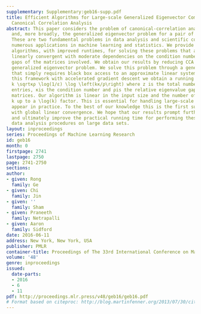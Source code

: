 ```yaml
---
supplementary: Supplementary:geb16-supp.pdf
title: Efficient Algorithms for Large-scale Generalized Eigenvector Computation and
  Canonical Correlation Analysis
abstract: This paper considers the problem of canonical-correlation analysis (CCA)
  and, more broadly, the generalized eigenvector problem for a pair of symmetric matrices.
  These are two fundamental problems in data analysis and scientific computing with
  numerous applications in machine learning and statistics. We provide simple iterative
  algorithms, with improved runtimes, for solving these problems that are globally
  linearly convergent with moderate dependencies on the condition numbers and eigenvalue
  gaps of the matrices involved. We obtain our results by reducing CCA to the top-k
  generalized eigenvector problem. We solve this problem through a general framework
  that simply requires black box access to an approximate linear system solver. Instantiating
  this framework with accelerated gradient descent we obtain a running time of \order\fracz
  k \sqrtκρ \log(1/ε) \log \left(kκ/ρ\right) where z is the total number of nonzero
  entries, κis the condition number and ρis the relative eigenvalue gap of the appropriate
  matrices. Our algorithm is linear in the input size and the number of components
  k up to a \log(k) factor. This is essential for handling large-scale matrices that
  appear in practice. To the best of our knowledge this is the first such algorithm
  with global linear convergence. We hope that our results prompt further research
  and ultimately improve the practical running time for performing these important
  data analysis procedures on large data sets.
layout: inproceedings
series: Proceedings of Machine Learning Research
id: geb16
month: 0
firstpage: 2741
lastpage: 2750
page: 2741-2750
sections: 
author:
- given: Rong
  family: Ge
- given: Chi
  family: Jin
- given: ''
  family: Sham
- given: Praneeth
  family: Netrapalli
- given: Aaron
  family: Sidford
date: 2016-06-11
address: New York, New York, USA
publisher: PMLR
container-title: Proceedings of The 33rd International Conference on Machine Learning
volume: '48'
genre: inproceedings
issued:
  date-parts:
  - 2016
  - 6
  - 11
pdf: http://proceedings.mlr.press/v48/geb16/geb16.pdf
# Format based on citeproc: http://blog.martinfenner.org/2013/07/30/citeproc-yaml-for-bibliographies/
---
```

